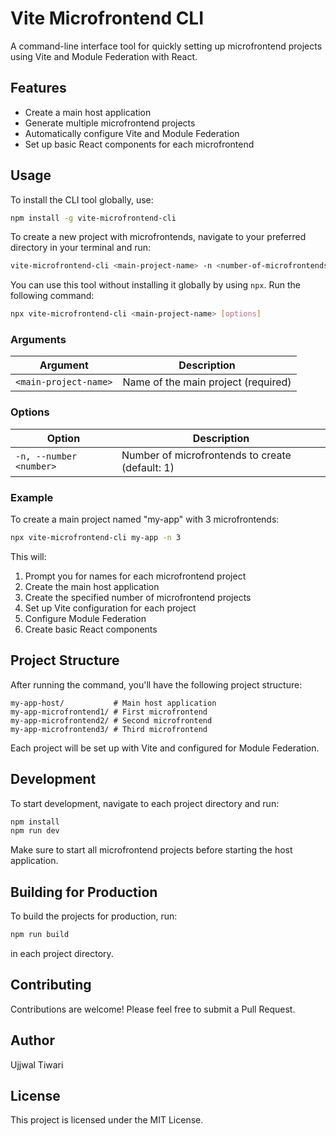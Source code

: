 # Vite Microfrontend CLI

A command-line interface tool for quickly setting up microfrontend projects using Vite and Module Federation with React.

## Features

- Create a main host application
- Generate multiple microfrontend projects
- Automatically configure Vite and Module Federation
- Set up basic React components for each microfrontend

## Usage

To install the CLI tool globally, use:

```bash
npm install -g vite-microfrontend-cli
```

To create a new project with microfrontends, navigate to your preferred directory in your terminal and run:

```bash
vite-microfrontend-cli <main-project-name> -n <number-of-microfrontends>
```

You can use this tool without installing it globally by using `npx`. Run the following command:

```bash
npx vite-microfrontend-cli <main-project-name> [options]
```

### Arguments

| Argument              | Description                         |
| --------------------- | ----------------------------------- |
| `<main-project-name>` | Name of the main project (required) |

### Options

| Option                  | Description                                     |
| ----------------------- | ----------------------------------------------- |
| `-n, --number <number>` | Number of microfrontends to create (default: 1) |

### Example

To create a main project named "my-app" with 3 microfrontends:

```bash
npx vite-microfrontend-cli my-app -n 3
```

This will:

1. Prompt you for names for each microfrontend project
2. Create the main host application
3. Create the specified number of microfrontend projects
4. Set up Vite configuration for each project
5. Configure Module Federation
6. Create basic React components

## Project Structure

After running the command, you'll have the following project structure:

```
my-app-host/           # Main host application
my-app-microfrontend1/ # First microfrontend
my-app-microfrontend2/ # Second microfrontend
my-app-microfrontend3/ # Third microfrontend
```

Each project will be set up with Vite and configured for Module Federation.

## Development

To start development, navigate to each project directory and run:

```bash
npm install
npm run dev
```

Make sure to start all microfrontend projects before starting the host application.

## Building for Production

To build the projects for production, run:

```bash
npm run build
```

in each project directory.

## Contributing

Contributions are welcome! Please feel free to submit a Pull Request.

## Author

Ujjwal Tiwari

## License

This project is licensed under the MIT License.
